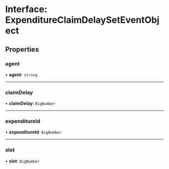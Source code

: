 # Interface: ExpenditureClaimDelaySetEventObject

## Properties

### agent

• **agent**: `string`

___

### claimDelay

• **claimDelay**: `BigNumber`

___

### expenditureId

• **expenditureId**: `BigNumber`

___

### slot

• **slot**: `BigNumber`
